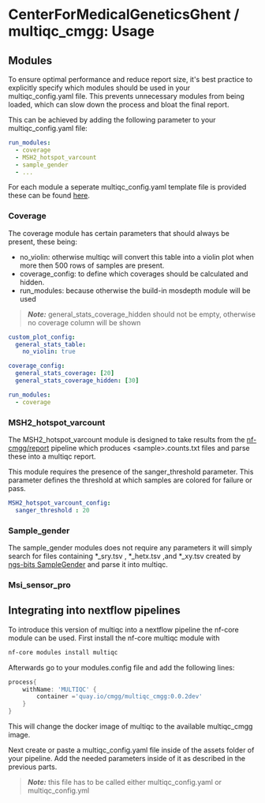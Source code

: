 # CenterForMedicalGeneticsGhent / multiqc_cmgg: Usage

## Modules

To ensure optimal performance and reduce report size, it's best practice to explicitly specify which modules should be used in your multiqc_config.yaml file. This prevents unnecessary modules from being loaded, which can slow down the process and bloat the final report.

This can be achieved by adding the following parameter to your multiqc_config.yaml file:

```yaml
run_modules:
  - coverage
  - MSH2_hotspot_varcount
  - sample_gender
  - ...
```

For each module a seperate multiqc_config.yaml template file is provided these can be found [here](docs/configs/).

### Coverage

The coverage module has certain parameters that should always be present, these being:

* no_violin: otherwise multiqc will convert this table into a violin plot when more then 500 rows of samples are present.
* coverage_config: to define which coverages should be calculated and hidden. 
* run_modules: because otherwise the build-in mosdepth module will be used
> **_Note:_** general_stats_coverage_hidden should not be empty, otherwise no coverage column will be shown

```yaml
custom_plot_config:
  general_stats_table:
    no_violin: true

coverage_config:
  general_stats_coverage: [20]
  general_stats_coverage_hidden: [30]

run_modules:
  - coverage
```

### MSH2_hotspot_varcount

The MSH2_hotspot_varcount module is designed to take results from the [nf-cmgg/report](https://github.com/nf-cmgg/report) pipeline which produces \<sample>.counts.txt files and parse these into a multiqc report.

This module requires the presence of the sanger_threshold parameter. This parameter defines the threshold at which samples are colored for failure or pass. 

```yaml
MSH2_hotspot_varcount_config:
  sanger_threshold : 20
```

### Sample_gender

The sample_gender modules does not require any parameters it will simply search for files containing *_sry.tsv , *_hetx.tsv ,and *_xy.tsv created by [ngs-bits SampleGender](https://github.com/imgag/ngs-bits/blob/master/doc/tools/SampleGender.md) and parse it into multiqc.

### Msi_sensor_pro



## Integrating into nextflow pipelines

To introduce this version of multiqc into a nextflow pipeline the nf-core module can be used.
First install the nf-core multiqc module with 
```bash 
nf-core modules install multiqc
```
Afterwards go to your modules.config file and add the following lines:

```groovy
process{
    withName: 'MULTIQC' {
        container ='quay.io/cmgg/multiqc_cmgg:0.0.2dev'
    }
}
```
This will change the docker image of multiqc to the available multiqc_cmgg image.

Next create or paste a multiqc_config.yaml file inside of the assets folder of your pipeline. 
Add the needed parameters inside of it as described in  the previous parts.
> **_Note:_** this file has to be called either multiqc_config.yaml or multiqc_config.yml


